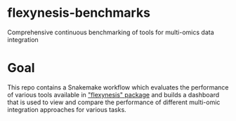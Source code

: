 # flexynesis-benchmarks
Comprehensive continuous benchmarking of tools for multi-omics data integration

# Goal
This repo contains a Snakemake workflow which evaluates the performance of various tools available in ["flexynesis" package](https://github.com/BIMSBbioinfo/flexynesis)
and builds a dashboard that is used to view and compare the performance of different multi-omic integration approaches for various tasks.



 
